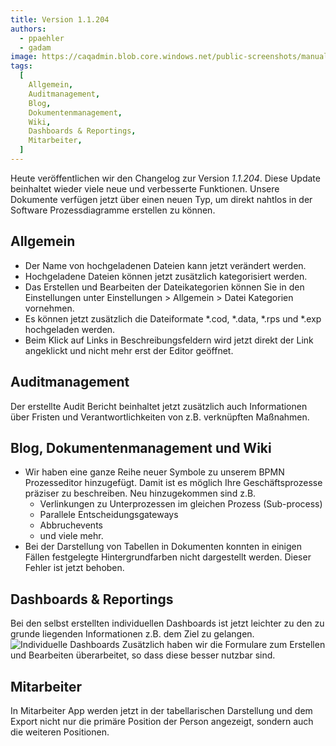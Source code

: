 ```yaml
---
title: Version 1.1.204
authors:
  - ppaehler
  - gadam
image: https://caqadmin.blob.core.windows.net/public-screenshots/manual-screenshots/2024-09-23-0d784-image.png
tags:
  [
    Allgemein,
    Auditmanagement,
    Blog,
    Dokumentenmanagement,
    Wiki,
    Dashboards & Reportings,
    Mitarbeiter,
  ]
---
```


Heute veröffentlichen wir den Changelog zur Version _1.1.204_. Diese Update beinhaltet wieder viele neue und verbesserte Funktionen.
Unsere Dokumente verfügen jetzt über einen neuen Typ, um direkt nahtlos in der Software Prozessdiagramme erstellen zu können.

<!--truncate-->

## Allgemein

- Der Name von hochgeladenen Dateien kann jetzt verändert werden.
- Hochgeladene Dateien können jetzt zusätzlich kategorisiert werden.
- Das Erstellen und Bearbeiten der Dateikategorien können Sie in den Einstellungen unter Einstellungen > Allgemein > Datei Kategorien vornehmen.
- Es können jetzt zusätzlich die Dateiformate \*.cod, \*.data, \*.rps und \*.exp hochgeladen werden.
- Beim Klick auf Links in Beschreibungsfeldern wird jetzt direkt der Link angeklickt und nicht mehr erst der Editor geöffnet.

## Auditmanagement

Der erstellte Audit Bericht beinhaltet jetzt zusätzlich auch Informationen über Fristen und Verantwortlichkeiten von z.B. verknüpften Maßnahmen.

## Blog, Dokumentenmanagement und Wiki

- Wir haben eine ganze Reihe neuer Symbole zu unserem BPMN Prozesseditor hinzugefügt. Damit ist es möglich Ihre Geschäftsprozesse präziser zu beschreiben. Neu hinzugekommen sind z.B.
  - Verlinkungen zu Unterprozessen im gleichen Prozess (Sub-process)
  - Parallele Entscheidungsgateways
  - Abbruchevents
  - und viele mehr.
- Bei der Darstellung von Tabellen in Dokumenten konnten in einigen Fällen festgelegte Hintergrundfarben nicht dargestellt werden. Dieser Fehler ist jetzt behoben.

## Dashboards & Reportings

Bei den selbst erstellten individuellen Dashboards ist jetzt leichter zu den zu grunde liegenden Informationen z.B. dem Ziel zu gelangen.
![Individuelle Dashboards](https://caqadmin.blob.core.windows.net/public-screenshots/manual-screenshots/2024-09-23-0d784-image.png)
Zusätzlich haben wir die Formulare zum Erstellen und Bearbeiten überarbeitet, so dass diese besser nutzbar sind.

## Mitarbeiter

In Mitarbeiter App werden jetzt in der tabellarischen Darstellung und dem Export nicht nur die primäre Position der Person angezeigt, sondern auch die weiteren Positionen.
